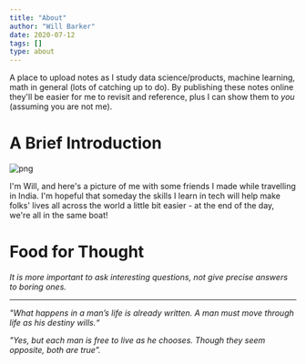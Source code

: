 ```yaml
---
title: "About"
author: "Will Barker"
date: 2020-07-12
tags: []
type: about
---
```

A place to upload notes as I study data science/products, machine learning, math in general (lots of catching up to do). By publishing these notes online they'll be easier for me to revisit and reference, plus I can show them to *you* (assuming you are not me).

# A Brief Introduction

![png](/img/india_with_kiddos.png)



I'm Will, and here's a picture of me with some friends I made while travelling in India. I'm hopeful that someday the skills I learn in tech will help make folks' lives all across the world a little bit easier - at the end of the day, we're all in the same boat!

# Food for Thought

*It is more important to ask interesting questions, not give precise answers to boring ones.*

---

*"What happens in a man’s life is already written. A man must move through life as his destiny wills.“*

*"Yes, but each man is free to live as he chooses. Though they seem opposite, both are true”.*